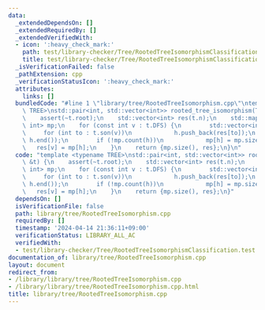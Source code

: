 ```yaml
---
data:
  _extendedDependsOn: []
  _extendedRequiredBy: []
  _extendedVerifiedWith:
  - icon: ':heavy_check_mark:'
    path: test/library-checker/Tree/RootedTreeIsomorphismClassification.test.cpp
    title: test/library-checker/Tree/RootedTreeIsomorphismClassification.test.cpp
  _isVerificationFailed: false
  _pathExtension: cpp
  _verificationStatusIcon: ':heavy_check_mark:'
  attributes:
    links: []
  bundledCode: "#line 1 \"library/tree/RootedTreeIsomorphism.cpp\"\ntemplate <typename\
    \ TREE>\nstd::pair<int, std::vector<int>> rooted_tree_isomorphism(TREE &t) {\n\
    \    assert(~t.root);\n    std::vector<int> res(t.n);\n    std::map<std::vector<int>,\
    \ int> mp;\n    for (const int v : t.DFS) {\n        std::vector<int> h;\n   \
    \     for (int to : t.son(v))\n            h.push_back(res[to]);\n        std::sort(h.begin(),\
    \ h.end());\n        if (!mp.count(h))\n            mp[h] = mp.size();\n     \
    \   res[v] = mp[h];\n    }\n    return {mp.size(), res};\n}\n"
  code: "template <typename TREE>\nstd::pair<int, std::vector<int>> rooted_tree_isomorphism(TREE\
    \ &t) {\n    assert(~t.root);\n    std::vector<int> res(t.n);\n    std::map<std::vector<int>,\
    \ int> mp;\n    for (const int v : t.DFS) {\n        std::vector<int> h;\n   \
    \     for (int to : t.son(v))\n            h.push_back(res[to]);\n        std::sort(h.begin(),\
    \ h.end());\n        if (!mp.count(h))\n            mp[h] = mp.size();\n     \
    \   res[v] = mp[h];\n    }\n    return {mp.size(), res};\n}"
  dependsOn: []
  isVerificationFile: false
  path: library/tree/RootedTreeIsomorphism.cpp
  requiredBy: []
  timestamp: '2024-04-14 21:36:11+09:00'
  verificationStatus: LIBRARY_ALL_AC
  verifiedWith:
  - test/library-checker/Tree/RootedTreeIsomorphismClassification.test.cpp
documentation_of: library/tree/RootedTreeIsomorphism.cpp
layout: document
redirect_from:
- /library/library/tree/RootedTreeIsomorphism.cpp
- /library/library/tree/RootedTreeIsomorphism.cpp.html
title: library/tree/RootedTreeIsomorphism.cpp
---
```

